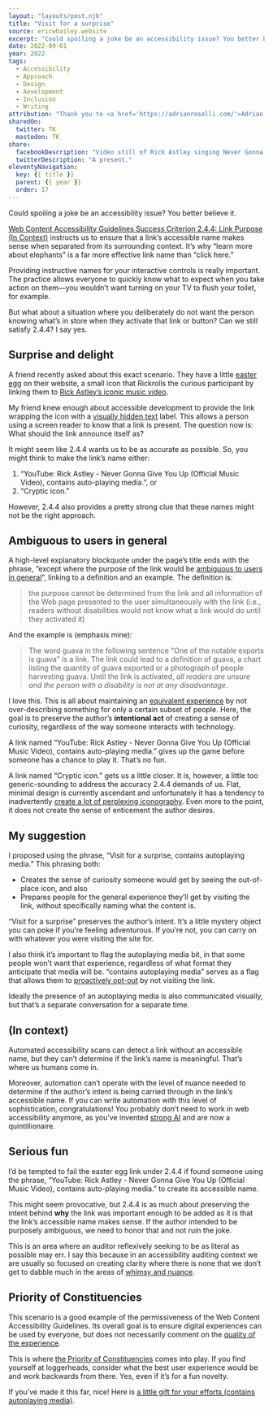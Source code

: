 ```yaml
---
layout: "layouts/post.njk"
title: "Visit for a surprise"
source: ericwbailey.website
excerpt: "Could spoiling a joke be an accessibility issue? You better believe it."
date: 2022-09-01
year: 2022
tags:
  - Accessibility
  - Approach
  - Design
  - Aevelopment
  - Inclusion
  - Writing
attribution: "Thank you to <a href='https://adrianroselli.com/'>Adrian Roselli</a> for helping me land this plane."
sharedOn:
  twitter: TK
  mastodon: TK
share:
  facebookDescription: "Video still of Rick Astley singing Never Gonna Give You Up. The text 'Visit for a surprise' is placed over the still in such a way that the 'O' in 'for' is covering the face around his mouth."
  twitterDescription: "A present."
eleventyNavigation:
  key: {{ title }}
  parent: {{ year }}
  order: 17
---
```


Could spoiling a joke be an accessibility issue? You better believe it.

[Web Content Accessibility Guidelines Success Criterion 2.4.4: Link Purpose (In Context)](https://www.w3.org/WAI/WCAG22/Understanding/link-purpose-in-context.html) instructs us to ensure that a link’s accessible name makes sense when separated from its surrounding context. It’s why “learn more about elephants” is a far more effective link name than “click here.”

Providing instructive names for your interactive controls is really important. The practice allows everyone to quickly know what to expect when you take action on them—you wouldn’t want turning on your TV to flush your toilet, for example.

But what about a situation where you deliberately do not want the person knowing what’s in store when they activate that link or button? Can we still satisfy 2.4.4? I say yes.

## Surprise and delight

A friend recently asked about this exact scenario. They have a little [easter egg](https://en.wikipedia.org/wiki/Easter_egg_(media)) on their website, a small icon that Rickrolls the curious participant by linking them to [Rick Astley’s iconic music video](https://www.youtube.com/watch?v=dQw4w9WgXcQ).

My friend knew enough about accessible development to provide the link wrapping the icon with a [visually hidden text](https://www.a11yproject.com/posts/how-to-hide-content/) label. This allows a person using a screen reader to know that a link is present. The question now is: What should the link announce itself as?

It might seem like 2.4.4 wants us to be as accurate as possible. So, you might think to make the link’s name either:

1. “YouTube: Rick Astley - Never Gonna Give You Up (Official Music Video), contains auto-playing media.”, or
1. “Cryptic icon.”

However, 2.4.4 also provides a pretty strong clue that these names might not be the right approach.

## Ambiguous to users in general

A high-level explanatory blockquote under the page’s title ends with the phrase, “except where the purpose of the link would be [ambiguous to users in general](https://www.w3.org/WAI/WCAG22/Understanding/link-purpose-in-context.html#dfn-ambiguous-to-users-in-general)”, linking to a definition and an example. The definition is:

> the purpose cannot be determined from the link and all information of the Web page presented to the user simultaneously with the link (i.e., readers without disabilities would not know what a link would do until they activated it)

And the example is (emphasis mine):

> The word guava in the following sentence "One of the notable exports is guava" is a link. The link could lead to a definition of guava, a chart listing the quantity of guava exported or a photograph of people harvesting guava. Until the link is activated, <em>all readers are unsure and the person with a disability is not at any disadvantage</em>.

I love this. This is all about maintaining an [equivalent experience](https://www.smashingmagazine.com/2020/05/equivalent-experiences-part1/) by not over-describing something for only a certain subset of people. Here, the goal is to preserve the author’s **intentional act** of creating a sense of curiosity, regardless of the way someone interacts with technology.

A link named “YouTube: Rick Astley - Never Gonna Give You Up (Official Music Video), contains auto-playing media.” gives up the game before someone has a chance to play it. That’s no fun.

A link named “Cryptic icon.” gets us a little closer. It is, however, a little too generic-sounding to address the accuracy 2.4.4 demands of us. Flat, minimal design is currently ascendant and unfortunately it has a tendency to inadvertently [create a lot of perplexing iconography](https://thomasbyttebier.be/blog/the-best-icon-is-a-text-label). Even more to the point, it does not create the sense of enticement the author desires.

## My suggestion

I proposed using the phrase, “Visit for a surprise, contains autoplaying media.” This phrasing both:

- Creates the sense of curiosity someone would get by seeing the out-of-place icon, and also
- Prepares people for the general experience they’ll get by visiting the link, without specifically naming what the content is.

“Visit for a surprise” preserves the author’s intent. It’s a little mystery object you can poke if you’re feeling adventurous. If you’re not, you can carry on with whatever you were visiting the site for.

I also think it’s important to flag the autoplaying media bit, in that some people won’t want that experience, regardless of what format they anticipate that media will be. “contains autoplaying media” serves as a flag that allows them to [proactively opt-out](https://source.opennews.org/articles/motion-sick/) by not visiting the link.

Ideally the presence of an autoplaying media is also communicated visually, but that’s a separate conversation for a separate time.

## (In context)

Automated accessibility scans can detect a link without an accessible name, but they can’t determine if the link’s name is meaningful. That’s where us humans come in.

Moreover, automation can’t operate with the level of nuance needed to determine if the author’s intent is being carried through in the link’s accessible name. If you can write automation with this level of sophistication, congratulations! You probably don’t need to work in web accessibility anymore, as you’ve invented [strong AI](https://en.wikipedia.org/wiki/Artificial_general_intelligence#%22Strong_AI%22_as_defined_in_philosophy) and are now a quintillionaire.

## Serious fun

I’d be tempted to fail the easter egg link under 2.4.4 if found someone using the phrase, “YouTube: Rick Astley - Never Gonna Give You Up (Official Music Video), contains auto-playing media.” to create its accessible name.

This might seem provocative, but 2.4.4 is as much about preserving the intent behind **why** the link was important enough to be added as it is that the link’s accessible name makes sense. If the author intended to be purposely ambiguous, we need to honor that and not ruin the joke.

This is an area where an auditor reflexively seeking to be as literal as possible may err. I say this because in an accessibility auditing context we are usually so focused on creating clarity where there is none that we don’t get to dabble much in the areas of [whimsy and nuance](https://elisehe.in/2022/07/19/the-fun-in-accessibility).

## Priority of Constituencies

This scenario is a good example of the permissiveness of the Web Content Accessibility Guidelines. Its overall goal is to ensure digital experiences can be used by everyone, but does not necessarily comment on the [quality of the experience](https://makeitfable.com/article/ive-had-enough-when-access-friction-becomes-an-access-barrier/).

This is where [the Priority of Constituencies](https://www.w3.org/TR/html-design-principles/#priority-of-constituencies) comes into play. If you find yourself at loggerheads, consider what the best user experience would be and work backwards from there. Yes, even if it’s for a fun novelty.

If you’ve made it this far, nice! Here is [a little gift for your efforts (contains autoplaying media)](https://www.youtube.com/watch?v=woKUEIJkwxI).
